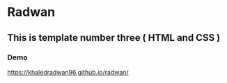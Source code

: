 # Radwan

## This is template number three ( HTML and CSS )

### Demo

https://khaledradwan96.github.io/radwan/
